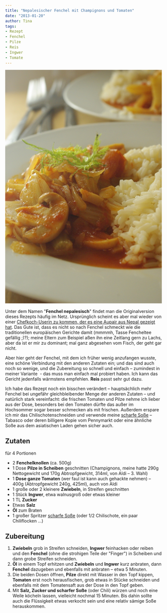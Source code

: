 ```yaml
---
title: "Nepalesischer Fenchel mit Champignons und Tomaten"
date: "2013-01-20" 
author: Tina
tags:
- Rezept
- Fenchel
- Pilze
- Reis
- Ingwer
- Tomate
---
```


![fenchel_nepal](images/fenchel_nepal.jpg)

Unter dem Namen "**Fenchel nepalesisch**" findet man die Originalversion dieses Rezepts häufig im Netz. Ursprünglich scheint es aber mal wieder von einer [Chefkoch-Userin zu kommen, der es eine Aupair aus Nepal gezeigt hat](http://www.chefkoch.de/rezepte/1161651222264003/Fenchel-nepalesisch.html "Rezept bei der Quelle chefkoch.de"). Das Gute ist, dass es nicht so nach Fenchel schmeckt wie die traditionellen europäischen Gerichte damit (mmmmh, Tasse Fencheltee gefällig ;)?); meine Eltern zum Beispiel aßen ihn eine Zeitlang gern zu Lachs, aber da ist er mir zu dominant; mal ganz abgesehen vom Fisch, der geht gar nicht.

Aber hier geht der Fenchel, mit dem ich früher wenig anzufangen wusste, eine schöne Verbindung mit den anderen Zutaten ein; und das sind auch noch so wenige, und die Zubereitung so schnell und einfach – zumindest in meiner Variante  - das muss man einfach mal probiert haben. Ich kann das Gericht jedenfalls wärmstens empfehlen. **Reis** passt sehr gut dazu.

Ich habe das Rezept noch ein bisschen verändert – hauptsächlich mehr Fenchel bei ungefähr gleichbleibender Menge der anderen Zutaten – und natürlich stark vereinfacht: die frischen Tomaten und Pilze nehme ich lieber aus der Dose, besonders bei den Tomaten dürfte das außer im Hochsommer sogar besser schmecken als mit frischen. Außerdem erspare ich mir das Chilischotenschneiden und verwende meine [scharfe Soße](/posts/2012/06/2-miniprojekte-eistee-mit-sirup-und-scharfe-sose/ "2 Miniprojekte: Eistee mit Sirup und scharfe Soße") – Tabasco oder deren billigere Kopie vom Pennymarkt oder eine ähnliche Soße aus dem asiatischen Laden gehen sicher auch.

## Zutaten

für 4 Portionen

- 2 **Fenchelknollen** (ca. 500g)
- 1 Dose **Pilze in Scheiben** geschnitten (Champignons, meine hatte 290g Nettogewicht und 170g Abtropfgewicht, 314ml, von Aldi – 3. Wahl)
- 1 **Dose ganze Tomaten** (wer faul ist kann auch gehackte nehmen) – 400g (Abtropfgewicht 240g, 425ml), auch von Aldi
- 1 große oder 2 kleinere **Zwiebeln**, in Streifen geschnitten
- 1 Stück **Ingwer**, etwa walnusgroß oder etwas kleiner
- 1 TL **Zucker**
- Etwas **Salz**
- **Öl** zum Braten
- 1 großer Spritzer [scharfe Soße](/posts/2012/06/2-miniprojekte-eistee-mit-sirup-und-scharfe-sose/ "Rezept für selbstgemachte scharfe Soße") (oder 1/2 Chilischote, ein paar Chiliflocken ...)

## Zubereitung

1. **Zwiebeln** grob in Streifen schneiden, **Ingwer** feinhacken oder reiben und den **Fenchel** (ohne die strohigen Teile der "Finger") in Scheiben und dann grobe Streifen schneiden.
2. **Öl** in einem Topf erhitzen und **Zwiebeln** und **Ingwer** kurz anbraten, dann **Fenchel** dazugeben und ebenfalls mit anbraten – etwa 5 Minuten.
3. Die beiden Dosen öffnen, **Pilze** direkt mit Wasser in den Topf kippen, **Tomaten** erst noch herausfischen, grob etwas in Stücke schneiden und ebenfalls mit dem Tomatensaft aus der Dose in den Topf geben.
4. Mit **Salz, Zucker und scharfer Soße** (oder Chili) würzen und noch eine Weile köcheln lassen, vielleicht nochmal 15 Minuten. Bis dahin sollte auch die Flüssigkeit etwas verkocht sein und eine relativ sämige Soße herauskommen.
